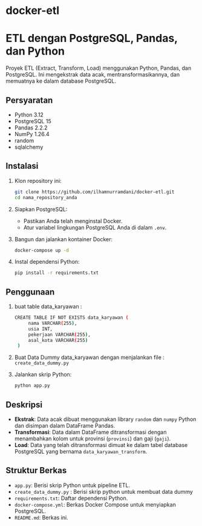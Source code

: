 # docker-etl
# ETL dengan PostgreSQL, Pandas, dan Python

Proyek ETL (Extract, Transform, Load) menggunakan Python, Pandas, dan PostgreSQL. Ini mengekstrak data acak, mentransformasikannya, dan memuatnya ke dalam database PostgreSQL.

## Persyaratan

- Python 3.12
- PostgreSQL 15
- Pandas 2.2.2
- NumPy 1.26.4
- random
- sqlalchemy

## Instalasi

1. Klon repository ini:

    ```bash
    git clone https://github.com/ilhamnurramdani/docker-etl.git
    cd nama_repository_anda
    ```

2. Siapkan PostgreSQL:
    - Pastikan Anda telah menginstal Docker.
    - Atur variabel lingkungan PostgreSQL Anda di dalam `.env`.

3. Bangun dan jalankan kontainer Docker:

    ```bash
    docker-compose up -d
    ```

4. Instal dependensi Python:

    ```bash
    pip install -r requirements.txt
    ```

## Penggunaan
1. buat table data_karyawan :
   ```bash
   CREATE TABLE IF NOT EXISTS data_karyawan (
        nama VARCHAR(255),
        usia INT,
        pekerjaan VARCHAR(255),
        asal_kota VARCHAR(255)
    )
   ```
2. Buat Data Dummy data_karyawan dengan menjalankan file : `create_data_dummy.py`

4. Jalankan skrip Python:

    ```bash
    python app.py
    ```

## Deskripsi

- **Ekstrak**: Data acak dibuat menggunakan library `random` dan `numpy` Python dan disimpan dalam DataFrame Pandas.
- **Transformasi**: Data dalam DataFrame ditransformasi dengan menambahkan kolom untuk provinsi (`provinsi`) dan gaji (`gaji`).
- **Load**: Data yang telah ditransformasi dimuat ke dalam tabel database PostgreSQL yang bernama `data_karyawan_transform`.

## Struktur Berkas

- `app.py`: Berisi skrip Python untuk pipeline ETL.
- `create_data_dummy.py` : Berisi skrip python untuk membuat data dummy
- `requirements.txt`: Daftar dependensi Python.
- `docker-compose.yml`: Berkas Docker Compose untuk menyiapkan PostgreSQL.
- `README.md`: Berkas ini.
